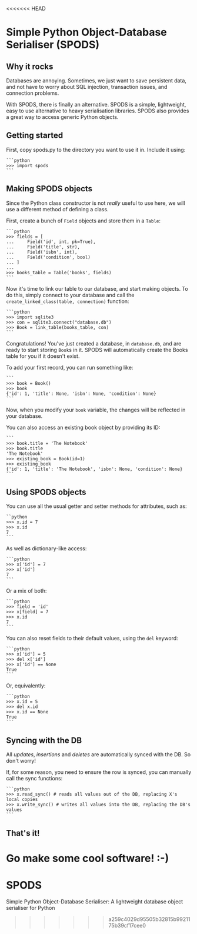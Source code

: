 <<<<<<< HEAD
# Simple Python Object-Database Serialiser (SPODS)

## Why it rocks

Databases are annoying. Sometimes, we just want to save persistent data, and not
have to worry about SQL injection, transaction issues, and connection problems.

With SPODS, there is finally an alternative. SPODS is a simple, lightweight, easy to use alternative to heavy serialisation libraries. SPODS also provides a great way to access generic Python objects.

## Getting started

First, copy spods.py to the directory you want to use it in.
Include it using:
    
    ```python
    >>> import spods
    ```

## Making SPODS objects

Since the Python class constructor is not _really_ useful to use here, we will use a different method of defining a class.

First, create a bunch of `Field` objects and store them in a `Table`:

    ```python
    >>> fields = [
    ...     Field('id', int, pk=True),
    ...     Field('title', str),
    ...     Field('isbn', int),
    ...     Field('condition', bool)
    ... ]
    ... 
    >>> books_table = Table('books', fields)
    ```
    
Now it's time to link our table to our database, and start making objects. To do this, simply connect to your database and call the `create_linked_class(table, connection)` function:
    
    ```python
    >>> import sqlite3
    >>> con = sqlite3.connect("database.db")
    >>> Book = link_table(books_table, con)
    ```

Congratulations! You've just created a database, in `database.db`, and are ready to start storing `Book`s in it. SPODS will automatically create the Books table for you if it doesn't exist.

To add your first record, you can run something like:

    ```
    >>> book = Book()
    >>> book
    {'id': 1, 'title': None, 'isbn': None, 'condition': None}
    ```

Now, when you modify your `book` variable, the changes will be reflected in your database.

You can also access an existing book object by providing its ID:

    ```
    >>> book.title = 'The Notebook'
    >>> book.title
    'The Notebook'
    >>> existing_book = Book(id=1)
    >>> existing_book
    {'id': 1, 'title': 'The Notebook', 'isbn': None, 'condition': None}
    ```

## Using SPODS objects

You can use all the usual getter and setter methods for attributes, such as:
    
    ``python
    >>> x.id = 7
    >>> x.id
    7
    ```
    
As well as dictionary-like access:

    ```python
    >>> x['id'] = 7
    >>> x['id']
    7
    ```
    
Or a mix of both:

    ```python
    >>> field = 'id'
    >>> x[field] = 7
    >>> x.id
    7
    ```
    
You can also reset fields to their default values, using the `del` keyword:
    
    ```python
    >>> x['id'] = 5
    >>> del x['id']
    >>> x['id'] == None
    True
    ```

Or, equivalently:

    ```python
    >>> x.id = 5
    >>> del x.id
    >>> x.id == None
    True
    ```
    
## Syncing with the DB

All *updates*, *insertions* and *deletes* are automatically synced with the DB. So don't worry!

If, for some reason, you need to ensure the row is synced, you can manually call the sync functions:

    ```python
    >>> x.read_sync() # reads all values out of the DB, replacing X's local copies
    >>> x.write_sync() # writes all values into the DB, replacing the DB's values
    ```
    
## That's it!

Go make some cool software! :-)
=======
SPODS
=====

Simple Python Object-Database Serialiser: A lightweight database object serialiser for Python
>>>>>>> a259c4029d95505b32815b9921175b39cf17cee0
